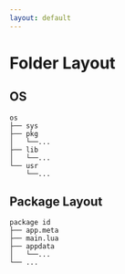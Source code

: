 ```yaml
---
layout: default
---
```


# Folder Layout

## OS

```
os
├── sys
├── pkg
│   └──...
├── lib
│   └──...
└── usr
    └──...
```

## Package Layout

```
package id
├── app.meta
├── main.lua
├── appdata
│   └──...
└── ...
```
